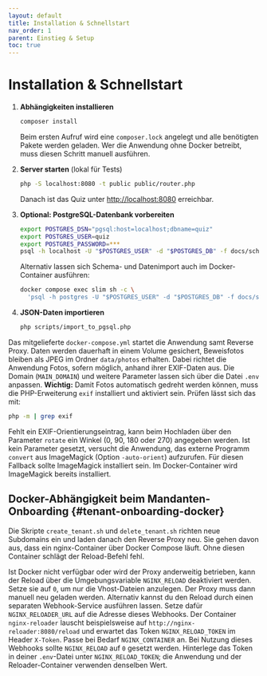 ```yaml
---
layout: default
title: Installation & Schnellstart
nav_order: 1
parent: Einstieg & Setup
toc: true
---
```


# Installation & Schnellstart

1. **Abhängigkeiten installieren**
   ```bash
   composer install
   ```
   Beim ersten Aufruf wird eine `composer.lock` angelegt und alle benötigten Pakete werden geladen. Wer die Anwendung ohne Docker betreibt, muss diesen Schritt manuell ausführen.

2. **Server starten** (lokal für Tests)
   ```bash
   php -S localhost:8080 -t public public/router.php
   ```
   Danach ist das Quiz unter <http://localhost:8080> erreichbar.

3. **Optional: PostgreSQL-Datenbank vorbereiten**
   ```bash
   export POSTGRES_DSN="pgsql:host=localhost;dbname=quiz"
   export POSTGRES_USER=quiz
   export POSTGRES_PASSWORD=***
   psql -h localhost -U "$POSTGRES_USER" -d "$POSTGRES_DB" -f docs/schema.sql
   ```
   Alternativ lassen sich Schema- und Datenimport auch im Docker-Container ausführen:
   ```bash
   docker compose exec slim sh -c \
     'psql -h postgres -U "$POSTGRES_USER" -d "$POSTGRES_DB" -f docs/schema.sql && php scripts/import_to_pgsql.php'
   ```

4. **JSON-Daten importieren**
   ```bash
   php scripts/import_to_pgsql.php
   ```

 Das mitgelieferte `docker-compose.yml` startet die Anwendung samt Reverse Proxy. Daten werden dauerhaft in einem Volume gesichert, Beweisfotos bleiben als JPEG im Ordner `data/photos` erhalten. Dabei richtet die Anwendung Fotos, sofern möglich, anhand ihrer EXIF-Daten aus. Die Domain (`MAIN_DOMAIN`) und weitere Parameter lassen sich über die Datei `.env` anpassen.
**Wichtig:** Damit Fotos automatisch gedreht werden können, muss die PHP-Erweiterung `exif` installiert und aktiviert sein. Prüfen lässt sich das mit:
```bash
php -m | grep exif
```
Fehlt ein EXIF-Orientierungseintrag, kann beim Hochladen über den Parameter
`rotate` ein Winkel (0, 90, 180 oder 270) angegeben werden. Ist kein Parameter
gesetzt, versucht die Anwendung, das externe Programm `convert` aus ImageMagick
(Option `-auto-orient`) aufzurufen. Für diesen Fallback sollte ImageMagick
installiert sein.
Im Docker-Container wird ImageMagick bereits installiert.

## Docker-Abhängigkeit beim Mandanten-Onboarding {#tenant-onboarding-docker}

Die Skripte `create_tenant.sh` und `delete_tenant.sh` richten neue Subdomains ein und laden danach den Reverse Proxy neu. Sie gehen davon aus, dass ein nginx-Container über Docker Compose läuft. Ohne diesen Container schlägt der Reload-Befehl fehl.

Ist Docker nicht verfügbar oder wird der Proxy anderweitig betrieben, kann der Reload über die Umgebungsvariable `NGINX_RELOAD` deaktiviert werden. Setze sie auf `0`, um nur die Vhost-Dateien anzulegen. Der Proxy muss dann manuell neu geladen werden.
Alternativ kannst du den Reload durch einen separaten Webhook-Service ausführen lassen. Setze dafür `NGINX_RELOADER_URL` auf die Adresse dieses Webhooks. Der Container `nginx-reloader` lauscht beispielsweise auf `http://nginx-reloader:8080/reload` und erwartet das Token `NGINX_RELOAD_TOKEN` im Header `X-Token`. Passe bei Bedarf `NGINX_CONTAINER` an. Bei Nutzung dieses Webhooks sollte `NGINX_RELOAD` auf `0` gesetzt werden. Hinterlege das Token in deiner `.env`-Datei unter `NGINX_RELOAD_TOKEN`; die Anwendung und der Reloader-Container verwenden denselben Wert.
